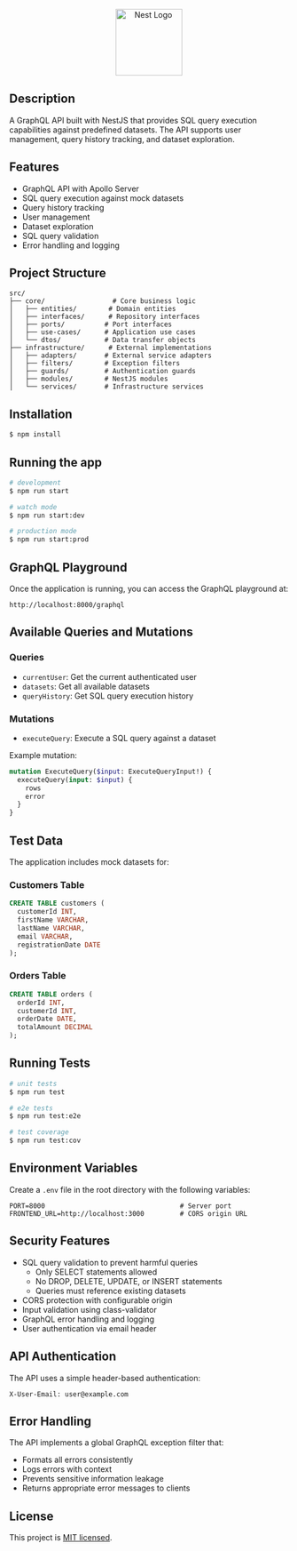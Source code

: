 <p align="center">
  <a href="http://nestjs.com/" target="blank"><img src="https://nestjs.com/img/logo-small.svg" width="120" alt="Nest Logo" /></a>
</p>

## Description

A GraphQL API built with NestJS that provides SQL query execution capabilities against predefined datasets. The API supports user management, query history tracking, and dataset exploration.

## Features

- GraphQL API with Apollo Server
- SQL query execution against mock datasets
- Query history tracking
- User management
- Dataset exploration
- SQL query validation
- Error handling and logging

## Project Structure

```
src/
├── core/                 # Core business logic
│   ├── entities/        # Domain entities
│   ├── interfaces/      # Repository interfaces
│   ├── ports/          # Port interfaces
│   ├── use-cases/      # Application use cases
│   └── dtos/           # Data transfer objects
├── infrastructure/      # External implementations
│   ├── adapters/       # External service adapters
│   ├── filters/        # Exception filters
│   ├── guards/         # Authentication guards
│   ├── modules/        # NestJS modules
│   └── services/       # Infrastructure services
```

## Installation

```bash
$ npm install
```

## Running the app

```bash
# development
$ npm run start

# watch mode
$ npm run start:dev

# production mode
$ npm run start:prod
```

## GraphQL Playground

Once the application is running, you can access the GraphQL playground at:

```
http://localhost:8000/graphql
```

## Available Queries and Mutations

### Queries

- `currentUser`: Get the current authenticated user
- `datasets`: Get all available datasets
- `queryHistory`: Get SQL query execution history

### Mutations

- `executeQuery`: Execute a SQL query against a dataset

Example mutation:

```graphql
mutation ExecuteQuery($input: ExecuteQueryInput!) {
  executeQuery(input: $input) {
    rows
    error
  }
}
```

## Test Data

The application includes mock datasets for:

### Customers Table

```sql
CREATE TABLE customers (
  customerId INT,
  firstName VARCHAR,
  lastName VARCHAR,
  email VARCHAR,
  registrationDate DATE
);
```

### Orders Table

```sql
CREATE TABLE orders (
  orderId INT,
  customerId INT,
  orderDate DATE,
  totalAmount DECIMAL
);
```

## Running Tests

```bash
# unit tests
$ npm run test

# e2e tests
$ npm run test:e2e

# test coverage
$ npm run test:cov
```

## Environment Variables

Create a `.env` file in the root directory with the following variables:

```env
PORT=8000                                  # Server port
FRONTEND_URL=http://localhost:3000         # CORS origin URL
```

## Security Features

- SQL query validation to prevent harmful queries
  - Only SELECT statements allowed
  - No DROP, DELETE, UPDATE, or INSERT statements
  - Queries must reference existing datasets
- CORS protection with configurable origin
- Input validation using class-validator
- GraphQL error handling and logging
- User authentication via email header

## API Authentication

The API uses a simple header-based authentication:

```
X-User-Email: user@example.com
```

## Error Handling

The API implements a global GraphQL exception filter that:

- Formats all errors consistently
- Logs errors with context
- Prevents sensitive information leakage
- Returns appropriate error messages to clients

## License

This project is [MIT licensed](LICENSE).
